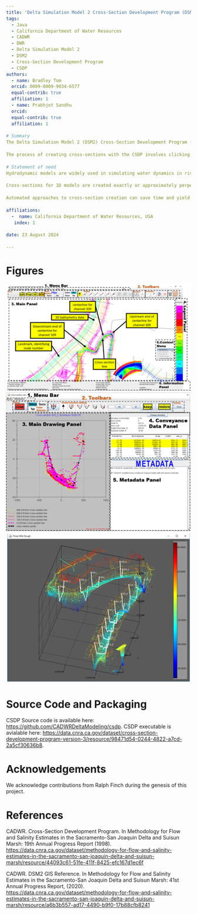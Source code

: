 ```yaml
---
title: 'Delta Simulation Model 2 Cross-Section Development Program (DSM2 CSDP): A Java application for creating channel geometry for the DSM2 model'
tags:
  - Java
  - California Department of Water Resources
  - CADWR
  - DWR
  - Delta Simulation Model 2
  - DSM2
  - Cross-Section Development Program
  - CSDP
authors:
  - name: Bradley Tom
  orcid: 0009-0009-9034-6577
  equal-contrib: true
  affiliation: 1
  - name: Prabhjot Sandhu
  orcid: 
  equal-contrib: true
  affiliation: 1

# Summary
The Delta Simulation Model 2 (DSM2) Cross-Section Development Program (CSDP)\autoref{fig:csdp_main_window} is a user-friendly Java software tool that is developed to prepare geometric inputs for hydrodynamic models. The CSDP allows the user to use bathymetry data collected in different years by different agencies as a guide to create cross-sections in a river channel manually or automatically.

The process of creating cross-sections with the CSDP involves clicking on a graph of bathymetry data and/or Digital Elevation Model (DEM) data \autoref{fig:csdp_xs_view}. The bathymetry points on the graph can be color-coded to identify attributes such as collection year or data source. The use of a DEM requires more pre-processing of bathymetry data, and can make variations in data quality less obvious to the user. The CSDP also includes a tool to display bathymetry data together with cross-sections in a 3D interactive plot \autoref{fig:csdp_3d_view}, allowing the user to zoom, pan, and rotate the plot to determine qualitatively how the cross-sections compare to the bathymetry data. The 3D plot can also help the user identify features that the user may wish to exclude from model geometry, such as narrow deep holes.

# Statement of need
Hydrodynamic models are widely used in simulating water dynamics in riverine and estuarine systems. A reasonably realistic representation of the geometry (e.g., channel length, junctions, cross sections, etc.) of the study area is imperative for any successful hydrodynamic modeling applications. Typically, hydrodynamic models do not digest these data directly but rely on pre-processing tools to convert the data to a format readable to them.

Cross-sections for 1D models are created exactly or approximately perpendicular to the channel center lines of a river system. The shapes of the cross-sections are derived from bathymetry data, either as individual points, or as a surface created using GIS, such as a DEM. Coordinate systems are channel-based, with cross-section point coordinates measured in the longitudinal and transverse directions. Cross-sections are placed as needed to approximate the variations in the channel bathymetry that are most important for the accuracy of the flow simulation.

Automated approaches to cross-section creation can save time and yield more consistent results. However, they either assume that all data used to create them are of equal quality, or they include a method for making manual adjustments to cross-sections. The CSDP is a standalone application, requiring no other software, such as GIS. It is easy to use, and is designed specifically to create input for DSM2 but also can be applied to other hydrodynamic models. The CSDP differs from tools used for other hydrodynamic models in that the placement of channel centerlines, cross-section lines, and cross-section points can all be done manually. This has the advantage of allowing the user full control over cross-section creation, allowing the user to place more emphasis on bathymetry data considered to be higher quality, and to easily incorporate proposed changes to channels, such as dredging. However, the manual cross-section development process can be time consuming, and results for a given set of input data will be more variable than results from automated tools. The CSDP can also create cross-sections automatically, which can then be edited manually as needed.

affiliations:
  -  name: California Department of Water Resources, USA
   index: 1

date: 23 August 2024

---
```


# Figures

![An example graphic user interface window of the CSDP\label{fig:csdp_main_window}](csdpPlanView.png)
![An example cross-section window of the CSDP\label{fig:csdp_xs_view}](csdpXSView.png)
![An example 3D Bathymetry and Cross-Section interactive plot showing river channel bathymetry and user-defined cross-sections. The legend shows the elevation variations of the bathymetry data.\label{fig:csdp_3d_view}](csdp3DView.png)

# Source Code and Packaging
CSDP Source code is available here: https://github.com/CADWRDeltaModeling/csdp.
CSDP executable is avialable here: https://data.cnra.ca.gov/dataset/cross-section-development-program-version-3/resource/98471d54-0244-4822-a7cd-2a5cf30636b8.

# Acknowledgements

We acknowledge contributions from Ralph Finch during the genesis of this project.

# References

CADWR. Cross-Section Development Program. In Methodology for Flow and Salinity Estimates in the Sacramento-San Joaquin Delta and Suisun Marsh: 19th Annual Progress Report (1998). https://data.cnra.ca.gov/dataset/methodology-for-flow-and-salinity-estimates-in-the-sacramento-san-joaquin-delta-and-suisun-marsh/resource/44093c61-51fe-411f-8425-efc167d1ec6f

CADWR. DSM2 GIS Reference. In Methodology for Flow and Salinity Estimates in the Sacramento-San Joaquin Delta and Suisun Marsh: 41st Annual Progress Report, (2020). https://data.cnra.ca.gov/dataset/methodology-for-flow-and-salinity-estimates-in-the-sacramento-san-joaquin-delta-and-suisun-marsh/resource/a6b3b557-ad17-4490-b9f0-17b88cfb8241
